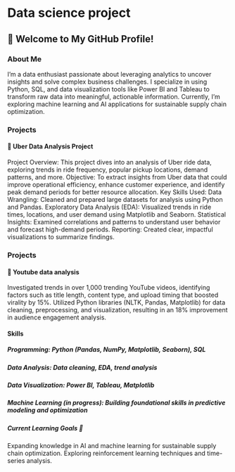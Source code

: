 # Data science project 
## 👋 Welcome to My GitHub Profile!

### About Me

I’m a data enthusiast passionate about leveraging analytics to uncover insights and solve complex business challenges. I specialize in using Python, SQL, and data visualization tools like Power BI and Tableau to transform raw data into meaningful, actionable information. Currently, I’m exploring machine learning and AI applications for sustainable supply chain optimization.

### Projects
#### 🚕 Uber Data Analysis Project
Project Overview: This project dives into an analysis of Uber ride data, exploring trends in ride frequency, popular pickup locations, demand patterns, and more.
Objective: To extract insights from Uber data that could improve operational efficiency, enhance customer experience, and identify peak demand periods for better resource allocation.
Key Skills Used:
Data Wrangling: Cleaned and prepared large datasets for analysis using Python and Pandas.
Exploratory Data Analysis (EDA): Visualized trends in ride times, locations, and user demand using Matplotlib and Seaborn.
Statistical Insights: Examined correlations and patterns to understand user behavior and forecast high-demand periods.
Reporting: Created clear, impactful visualizations to summarize findings.

### Projects
#### 🚕 Youtube data analysis
Investigated trends in over 1,000 trending YouTube videos, identifying factors such as title length, content type, and upload timing that boosted virality by 15%.
Utilized Python libraries (NLTK, Pandas, Matplotlib) for data cleaning, preprocessing, and visualization, resulting in an 18% improvement in audience engagement analysis.

#### Skills
##### Programming: Python (Pandas, NumPy, Matplotlib, Seaborn), SQL

##### Data Analysis: Data cleaning, EDA, trend analysis

##### Data Visualization: Power BI, Tableau, Matplotlib

##### Machine Learning (in progress): Building foundational skills in predictive modeling and optimization

##### Current Learning Goals 🎯
Expanding knowledge in AI and machine learning for sustainable supply chain optimization.
Exploring reinforcement learning techniques and time-series analysis.
